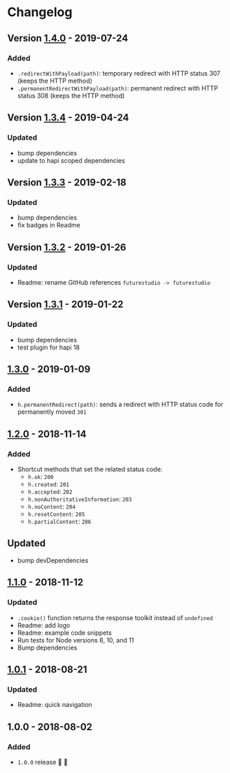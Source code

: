 # Changelog


## Version [1.4.0](https://github.com/futurestudio/hapi-response-utilities/compare/v1.3.4...v1.4.0) - 2019-07-24

### Added
- `.redirectWithPayload(path)`: temporary redirect with HTTP status 307 (keeps the HTTP method)
- `.permanentRedirectWithPayload(path)`: permanent redirect with HTTP status 308 (keeps the HTTP method)


## Version [1.3.4](https://github.com/futurestudio/hapi-response-utilities/compare/v1.3.3...v1.3.4) - 2019-04-24

### Updated
- bump dependencies
- update to hapi scoped dependencies


## Version [1.3.3](https://github.com/futurestudio/hapi-response-utilities/compare/v1.3.2...v1.3.3) - 2019-02-18

### Updated
- bump dependencies
- fix badges in Readme


## Version [1.3.2](https://github.com/futurestudio/hapi-response-utilities/compare/v1.3.1...v1.3.2) - 2019-01-26

### Updated
- Readme: rename GitHub references `futurestudio -> futurestudio`


## Version [1.3.1](https://github.com/futurestudio/hapi-response-utilities/compare/v1.3.0...v1.3.1) - 2019-01-22

### Updated
- bump dependencies
- test plugin for hapi 18


## [1.3.0](https://github.com/futurestudio/hapi-response-utilities/compare/v1.2.0...v1.3.0) - 2019-01-09

### Added
- `h.permanentRedirect(path)`: sends a redirect with HTTP status code for permanently moved `301`


## [1.2.0](https://github.com/futurestudio/hapi-response-utilities/compare/v1.1.0...v1.2.0) - 2018-11-14

### Added
- Shortcut methods that set the related status code:
  - `h.ok`: `200`
  - `h.created`: `201`
  - `h.accepted`: `202`
  - `h.nonAuthoritativeInformation`: `203`
  - `h.noContent`: `204`
  - `h.resetContent`: `205`
  - `h.partialContent`: `206`

## Updated
- bump devDependencies


## [1.1.0](https://github.com/futurestudio/hapi-response-utilities/compare/v1.0.1...v1.1.0) - 2018-11-12

### Updated
- `.cookie()` function returns the response toolkit instead of `undefined`
- Readme: add logo
- Readme: example code snippets
- Run tests for Node versions 8, 10, and 11
- Bump dependencies


## [1.0.1](https://github.com/futurestudio/hapi-response-utilities/compare/v1.0.0...v1.0.1) - 2018-08-21

### Updated
- Readme: quick navigation


## 1.0.0 - 2018-08-02

### Added
- `1.0.0` release 🚀 🎉
